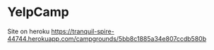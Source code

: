 # YelpCamp
Site on heroku
https://tranquil-spire-44744.herokuapp.com/campgrounds/5bb8c1885a34e807ccdb580b
